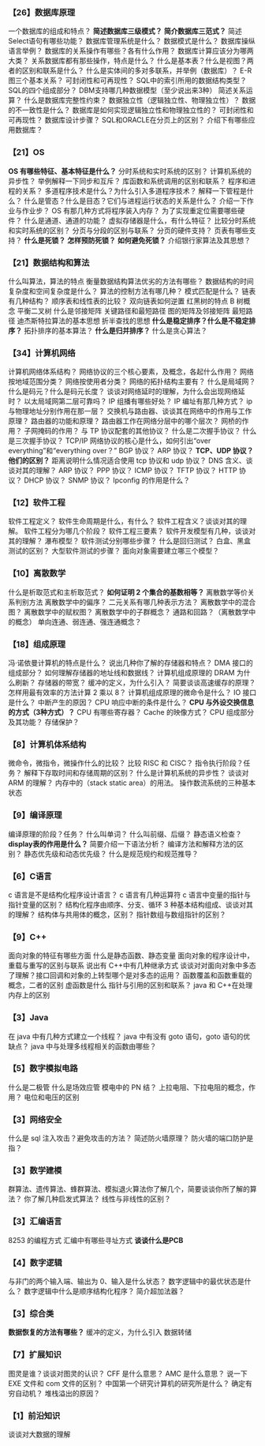 ### 【26】数据库原理

一个数据库的组成和特点？
**简述数据库三级模式？**
**简介数据库三范式？**
简述Select语句有哪些功能？
数据库管理系统是什么？
数据模式是什么？
数据库操纵语言举例？
数据库的关系操作有哪些？各有什么作用？
数据库计算应该分为哪两大类？
关系数据库都有那些操作，特点是什么？
什么是基本表？什么是视图？两者的区别和联系是什么？
什么是实体间的多对多联系，并举例（数据库）？
E-R图三个基本关系？
可封闭性和可再现性？
SQL中的索引所用的数据结构类型？
SQL的四个组成部分？
DBM支持哪几种数据模型（至少说出来3种）
简述关系运算？
什么是数据库完整性约束？
数据独立性（逻辑独立性、物理独立性）？
数据的不一致性是什么？
数据库是如何实现逻辑独立性和物理独立性的？
可封闭性和可再现性？
数据库设计步骤？
SQL和ORACLE在分页上的区别？
介绍下有哪些应用数据库？

### 【21】OS

**OS 有哪些特征、基本特征是什么？**
分时系统和实时系统的区别？
计算机系统的异步性？
举例解释一下同步和互斥？
库函数和系统调用的区别和联系？
程序和进程的关系？
多道程序技术是什么？为什么引入多道程序技术？
解释一下管程是什么？
什么是管态？什么是目态？它们与进程运行状态的关系是什么？
介绍一下作业与作业步？
OS 有那几种方式将程序装入内存？
为了实现重定位需要哪些硬件？
什么是通道、通道的功能？
虚拟存储器是什么，有什么特征？
比较分时系统和实时系统的区别？
分页与分段的区别与联系？
分页的硬件支持？
页表有哪些支持？
**什么是死锁？**
**怎样预防死锁？**
**如何避免死锁？**
介绍银行家算法及其思想？

### 【21】数据结构和算法

什么叫算法，算法的特点
衡量数据结构算法优劣的方法有哪些？
数据结构的时间复杂度和空间复杂度是什么？
算法的控制方法有哪几种？
模式匹配是什么？
链表有几种结构？
顺序表和线性表的比较？
双向链表如何逆置
红黑树的特点
B 树概念
平衡二叉树
什么是邻接矩阵
关键路径和最短路径
图的矩阵及邻接矩阵
最短路径
迪杰斯特拉算法的基本思想
折半查找的思想
**什么是稳定排序？什么是不稳定排序？**
拓扑排序的基本算法？
**什么是归并排序？**
什么是贪心算法？

### 【34】计算机网络

计算机网络体系结构？
网络协议的三个核心要素，及概念，各起什么作用？
网络按地域范围分类？
网络按使用者分类？
网络的拓扑结构主要有？
什么是局域网？
什么是码元？什么是码元长度？
谈谈对网络延时的理解，为什么会出现网络延时？
以太局域网第二层可靠吗？
IP 组播有哪些好处？
IP 编址有那几种方式？
ip 与物理地址分别作用在那一层？
交换机与路由器、谈谈其在网络中的作用与工作原理？
路由器的功能和原理？
路由器工作在网络分层中的哪个层次？
网桥的作用？
子网掩码的作用？
与 TP 协议配套的其他协议？
什么是二次握手协议？
什么是三次握手协议？
TCP/IP 网络协议的核心是什么，如何引出“over everything”和“everything over？”
BGP 协议？
ARP 协议？
**TCP、UDP 协议？他们的区别？**
距离说明什么情况适合使用 tcp 协议和 udp 协议？
DNS 含义、谈谈对其的理解？
ARP 协议？
PPP 协议？
ICMP 协议？
TFTP 协议？
HTTP 协议？
DHCP 协议？
SNMP 协议？
Ipconfig 的作用是什么？

### 【12】软件工程

软件工程定义？
软件生命周期是什么，有什么？
软件工程含义？谈谈对其的理解。
软件工程分为哪几个阶段？
软件工程三要素？
软件开发模型有几种，谈谈对其的理解？
瀑布模型？
软件测试分别哪些步骤？
什么是回归测试？
白盒、黑盒测试的区别？
大型软件测试的步骤？
面向对象需要建立哪三个模型？

### 【10】离散数学

什么是析取范式和主析取范式？
**如何证明 2 个集合的基数相等？**
离散数学等价关系判别方法
离散数学中的偏序？
二元关系有哪几种表示方法？
离散数学中的混合图？
离散数学中的赋权图？
离散数学中的子群概念？
通路和回路？（离散数学中的概念）
单向连通、弱连通、强连通概念？

### 【18】组成原理

冯·诺依曼计算机的特点是什么？
说出几种你了解的存储器和特点？
DMA 接口的组成部分？
如何理解存储器的地址线和数据线？
计算机组成原理的 DRAM 为什么刷新？
存储器的带宽？
缓冲的定义，为什么引入？
简要谈谈高速缓存的原理？
怎样用最有效率的方法计算 2 乘以 8？
计算机组成原理的微命令是什么？
IO 接口是什么？
中断产生的原因？
CPU 响应中断的条件是什么？
**CPU 与外设交换信息的方式（3种方式）？**
CPU 有哪些寄存器？
Cache 的映像方式？
CPU 组成部分及其功能？
存储保护？

### 【8】计算机体系结构

微命令，微指令，微操作什么的比较？
比较 RISC 和 CISC？
指令执行阶段？任务？
解释下存取时间和存储周期的区别？
什么是计算机系统的异步性？
谈谈对 ARM 的理解？
内存中的（stack static area）的用法。
操作数流系统的三种基本状态

### 【9】编译原理

编译原理的阶段？任务？
什么叫单词？
什么叫前缀、后缀？
静态语义检查？
**display表的作用是什么？**
简要介绍一下语法分析？
编译方法和解释方法的区别？
静态优先级和动态优先级？
什么是规范规约和规范推导？


### 【6】C语言

c 语言是不是结构化程序设计语言？
c 语言有几种运算符
c 语言中变量的指针与指针变量的区别？
结构化程序由顺序、分支、循环 3 种基本结构组成、谈谈对其的理解？
结构体与共用体的概念，区别？
指针数组与数组指针的区别？

### 【9】C++

面向对象的特征有哪些方面
什么是静态函数、静态变量
面向对象的程序设计中，重载与重写的区别与联系
说出有 C++中有几种继承方式
谈谈对对面向对象中多态了理解？接口回调和对象的上转型哪个是对多态的运用？
函数覆盖和函数重载的概念，二者的区别
虚函数是什么
指针与引用的区别和联系？
java 和 C++在处理内存上的区别

### 【3】Java

在 java 中有几种方式建立一个线程？
java 中有没有 goto 语句，goto 语句的优缺点？
java 中与处理多线程相关的函数由哪些？

### 【5】数字模拟电路

什么是二极管
什么是场效应管
模电中的 PN 结？
上拉电阻、下拉电阻的概念，作用？
电位和电压的区别

### 【3】网络安全

什么是 sql 注入攻击？避免攻击的方法？
简述防火墙原理？
防火墙的端口防护是指？

### 【3】数学建模

群算法、遗传算法、蜂群算法、模拟退火算法你了解几个，简要谈谈你所了解的算法？
你了解几种启发式算法？
线性与非线性的区别？

### 【3】汇编语言

8253 的编程方式
汇编中有哪些寻址方式
**谈谈什么是PCB**

### 【4】数字逻辑

与非门的两个输入端、输出为 0、输入是什么状态？
数字逻辑中的最优状态是什么？
数字逻辑中什么是顺序结构化程序？
简介超加法器？

### 【3】综合类

**数据恢复的方法有哪些？**
缓冲的定义，为什么引入
数据转储

### 【7】扩展知识

图灵是谁？谈谈对图灵的认识？
CFF 是什么意思？
AMC 是什么意思？
说一下 EXE 文件和 com 文件的区别？
中国第一个研究计算机的研究所是什么？
确定有穷自动机？
堆栈溢出的原因？

### 【1】前沿知识

谈谈对大数据的理解